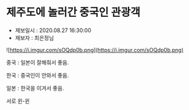 # 제주도에 놀러간 중국인 관광객

- 제보일시 : 2020.08.27 16:30:00
- 제보자 : 최은정님

![https://i.imgur.com/sOQdp0b.png](https://i.imgur.com/sOQdp0b.png)

중국 : 일본이 잘해줘서 좋음.

한국 : 중국인이 안와서 좋음.

일본 : 한국을 이겨서 좋음.

서로 윈-윈